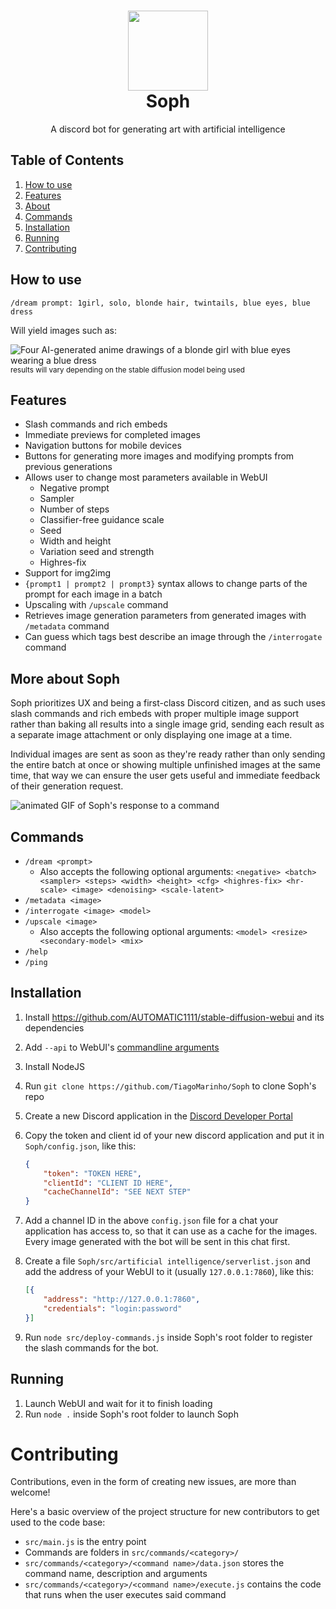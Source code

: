<h1 align="center"><img src="https://i.imgur.com/Rty8HhE.png" width="128"><br/>Soph</h1>
<p align="center">A discord bot for generating art with artificial intelligence</p>

## Table of Contents

1. [How to use](#how-to-use)
2. [Features](#features)
3. [About](#more-about-soph)
3. [Commands](#commands)
3. [Installation](#installation)
4. [Running](#running)
5. [Contributing](#contributing)

## How to use

`/dream prompt: 1girl, solo, blonde hair, twintails, blue eyes, blue dress`

Will yield images such as:

![Four AI-generated anime drawings of a blonde girl with blue eyes wearing a blue dress](https://i.imgur.com/gqu5jHc.png)
<sup>results will vary depending on the stable diffusion model being used</sup>

## Features

- Slash commands and rich embeds
- Immediate previews for completed images
- Navigation buttons for mobile devices
- Buttons for generating more images and modifying prompts from previous generations
- Allows user to change most parameters available in WebUI
	- Negative prompt
	- Sampler
	- Number of steps
	- Classifier-free guidance scale
	- Seed
	- Width and height
	- Variation seed and strength
	- Highres-fix
- Support for img2img
- `{prompt1 | prompt2 | prompt3}` syntax allows to change parts of the prompt for each image in a batch
- Upscaling with `/upscale` command
- Retrieves image generation parameters from generated images with `/metadata` command
- Can guess which tags best describe an image through the `/interrogate` command

## More about Soph

Soph prioritizes UX and being a first-class Discord citizen, and as such uses slash commands and rich embeds with proper multiple image support rather than baking all results into a single image grid, sending each result as a separate image attachment or only displaying one image at a time.

Individual images are sent as soon as they're ready rather than only sending the entire batch at once or showing multiple unfinished images at the same time, that way we can ensure the user gets useful and immediate feedback of their generation request.

![animated GIF of Soph's response to a command](https://i.imgur.com/cc5NohO.gif)

## Commands

* `/dream <prompt>`
	* Also accepts the following optional arguments: `<negative> <batch> <sampler> <steps> <width> <height> <cfg> <highres-fix> <hr-scale> <image> <denoising> <scale-latent>`
* `/metadata <image>`
* `/interrogate <image> <model>`
* `/upscale <image>` 
	* Also accepts the following optional arguments: `<model> <resize> <secondary-model> <mix>`
* `/help`
* `/ping`

## Installation

1. Install https://github.com/AUTOMATIC1111/stable-diffusion-webui and its dependencies
2. Add `--api` to WebUI's [commandline arguments](https://github.com/AUTOMATIC1111/stable-diffusion-webui/wiki/Command-Line-Arguments-and-Settings)
3. Install NodeJS
4. Run `git clone https://github.com/TiagoMarinho/Soph` to clone Soph's repo
5. Create a new Discord application in the [Discord Developer Portal](https://discord.com/developers/applications)
6. Copy the token and client id of your new discord application and put it in `Soph/config.json`, like this:

	```json
	{
		"token": "TOKEN HERE",
		"clientId": "CLIENT ID HERE",
		"cacheChannelId": "SEE NEXT STEP"
	}
	```
7. Add a channel ID in the above `config.json` file for a chat your application has access to, so that it can use as a cache for the images. Every image generated with the bot will be sent in this chat first.
8. Create a file `Soph/src/artificial intelligence/serverlist.json` and add the address of your WebUI to it (usually `127.0.0.1:7860`), like this:
	```json
	[{
		"address": "http://127.0.0.1:7860",
		"credentials": "login:password"
	}]
	```
9. Run `node src/deploy-commands.js` inside Soph's root folder to register the slash commands for the bot.

## Running

1. Launch WebUI and wait for it to finish loading
2. Run `node .` inside Soph's root folder to launch Soph

# Contributing

Contributions, even in the form of creating new issues, are more than welcome! 

Here's a basic overview of the project structure for new contributors to get used to the code base:

* `src/main.js` is the entry point
* Commands are folders in `src/commands/<category>/`
* `src/commands/<category>/<command name>/data.json` stores the command name, description and arguments
* `src/commands/<category>/<command name>/execute.js` contains the code that runs when the user executes said command
